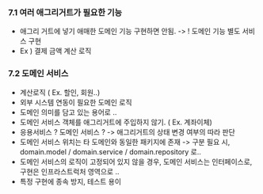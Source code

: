 ### 7.1 여러 애그리거트가 필요한 기능 
- 애그리 거트에 넣기 애매한 도메인 기능 구현하면 안됨. -> ! 도메인 기능 별도 서비스 구현 
- Ex ) 결제 금액 계산 로직 

### 7.2 도메인 서비스
- 계산로직 ( Ex. 할인, 회원..)
- 외부 시스템 연동이 필요한 도메인 로직
- 도메인 의미를 담고 있는 용어로 .. 
- 도메인 서비스 객체를 애그리거트에 주입하지 않기. ( Ex. 계좌이체)
- 응용서비스 ? 도메인 서비스 ? -> 애그리거트의 상태 변경 여부의 따라 판단 
- 도메인 서비스 위치는 타 도메인와 동일한 패키지에 존재 -> 구분 필요 시, domain.model / domain.service / domain.repository 로.. 
- 도메인 서비스의 로직이 고정되어 있지 않을 경우, 도메인 서비스는 인터페이스로, 구현은 인프라스트럭처 영역으로 .. 
- 특정 구현에 종속 방지, 테스트 용이 
